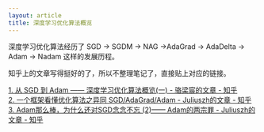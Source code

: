 ```yaml
---
layout: article
title: 深度学习优化算法概览
---
```


深度学习优化算法经历了 SGD \-> SGDM \-> NAG \->AdaGrad \-> AdaDelta \-> Adam \-> Nadam 这样的发展历程。

知乎上的文章写得挺好的了，所以不整理笔记了，直接贴上对应的链接。

[1\. 从 SGD 到 Adam —— 深度学习优化算法概览\(一\) \- 骆梁宸的文章 \- 知乎](https://zhuanlan.zhihu.com/p/32626442)  
[2\. 一个框架看懂优化算法之异同 SGD/AdaGrad/Adam \- Juliuszh的文章 \- 知乎](https://zhuanlan.zhihu.com/p/32230623)  
[3\. Adam那么棒，为什么还对SGD念念不忘 \(2\)—— Adam的两宗罪 \- Juliuszh的文章 \- 知乎](https://zhuanlan.zhihu.com/p/32262540)